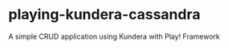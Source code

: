 playing-kundera-cassandra
=========================

A simple CRUD application using Kundera with Play! Framework 
